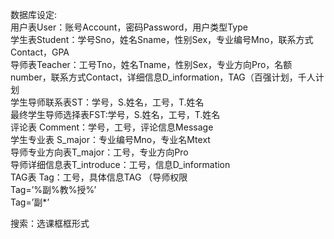 数据库设定:  
用户表User：账号Account，密码Password，用户类型Type  
学生表Student：学号Sno，姓名Sname，性别Sex，专业编号Mno，联系方式Contact，GPA  
导师表Teacher：工号Tno，姓名Tname，性别Sex，专业方向Pro，名额number，联系方式Contact，详细信息D_information，TAG（百强计划，千人计划  
学生导师联系表ST：学号，S.姓名，工号，T.姓名  
最终学生导师选择表FST:学号，S.姓名，工号，T.姓名  
评论表 Comment：学号，工号，评论信息Message  
学生专业表 S_major：专业编号Mno，专业名Mtext  
导师专业方向表T_major：工号，专业方向Pro  
导师详细信息表T_introduce：工号，信息D_information  
TAG表 Tag：工号，具体信息TAG （导师权限  
Tag=’%副%教%授%’  
Tag=’副*’  

搜索：选课框框形式  
